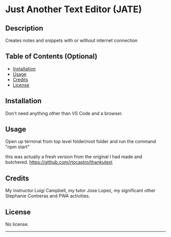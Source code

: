# Just Another Text Editor (JATE)

## Description

Creates notes and snippets with or without internet connection

## Table of Contents (Optional)

- [Installation](#installation)
- [Usage](#usage)
- [Credits](#credits)
- [License](#license)

## Installation

Don't need anything other than VS Code and a browser.

## Usage

Open up terminal from top level folder/root folder and run the command "npm start"

this was actually a fresh version from the original I had made and butchered.
https://github.com/rtocastro/thankutext



## Credits

My instructor Luigi Campbell, my tutor Jose Lopez, my significant other Stephanie Contreras and PWA activities.

## License

No license.

---

